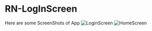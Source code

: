 # RN-LogInScreen
Here are some ScreenShots of App
![LoginScreen](https://user-images.githubusercontent.com/117623444/215041993-cfbc5e43-64a3-4b5b-a726-9dbc371af0f9.jpg)
![HomeScreen](https://user-images.githubusercontent.com/117623444/215043563-a75f30fe-427f-4d14-9f59-f07e7faa7c97.jpg)
